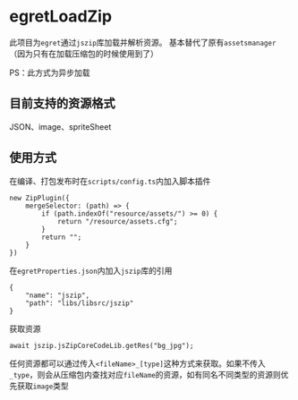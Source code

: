 # egretLoadZip
此项目为`egret`通过`jszip`库加载并解析资源。
基本替代了原有`assetsmanager`（因为只有在加载压缩包的时候使用到了）

PS：此方式为异步加载

## 目前支持的资源格式
JSON、image、spriteSheet

## 使用方式
在编译、打包发布时在`scripts/config.ts`内加入脚本插件
```
new ZipPlugin({
    mergeSelector: (path) => {
        if (path.indexOf("resource/assets/") >= 0) {
            return "/resource/assets.cfg";
        }
        return "";
    }
})
```
在`egretProperties.json`内加入`jszip`库的引用
```
{
    "name": "jszip",
    "path": "libs/libsrc/jszip"
}
```
获取资源
```
await jszip.jsZipCoreCodeLib.getRes("bg_jpg");
```
任何资源都可以通过传入`<fileName>_[type]`这种方式来获取。如果不传入`_type`，则会从压缩包内查找对应`fileName`的资源，如有同名不同类型的资源则优先获取`image`类型
